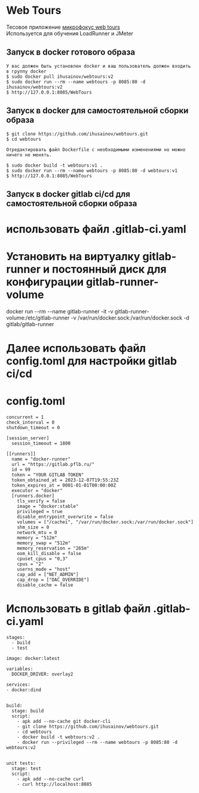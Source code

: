 Web Tours
=========

Тесовое приложение [микрофокус web tours](https://marketplace.microfocus.com/appdelivery/content/web-tours-sample-application)  
Используется для обучения LoadRunner и JMeter




Запуск в docker готового образа
------
```
У вас должен быть установлен docker и ваш пользователь должен входить в группу docker
$ sudo docker pull ihusainov/webtours:v2
$ sudo docker run --rm --name webtours -p 8085:80 -d ihusainov/webtours:v2
$ http://127.0.0.1:8085/WebTours
```

Запуск в docker для самостоятельной сборки образа
------
```
$ git clone https://github.com/ihusainov/webtours.git
$ cd webtours

Отредактировать файл Dockerfile с необходимыми изменениями но можно ничего не менять.

$ sudo docker build -t webtours:v1 .
$ sudo docker run --rm --name webtours -p 8085:80 -d webtours:v1
$ http://127.0.0.1:8085/WebTours
```


Запуск в docker gitlab ci/cd для самостоятельной сборки образа
------
	
# использовать файл .gitlab-ci.yaml
# Установить на виртуалку gitlab-runner и постоянный диск для конфигурации gitlab-runner-volume
docker run --rm --name gitlab-runner -it -v gitlab-runner-volume:/etc/gitlab-runner -v /var/run/docker.sock:/var/run/docker.sock -d gitlab/gitlab-runner 

# Далее использовать файл config.toml для настройки gitlab ci/cd
# config.toml

```
concurrent = 1
check_interval = 0
shutdown_timeout = 0

[session_server]
  session_timeout = 1800

[[runners]]
  name = "docker-runner"
  url = "https://gitlab.pflb.ru/"
  id = 99
  token = "YOUR GITLAB TOKEN"
  token_obtained_at = 2023-12-07T19:55:23Z
  token_expires_at = 0001-01-01T00:00:00Z
  executor = "docker"
  [runners.docker]
    tls_verify = false
    image = "docker:stable"
    privileged = true
    disable_entrypoint_overwrite = false
    volumes = ["/cachei", "/var/run/docker.sock:/var/run/docker.sock"]
    shm_size = 0
    network_mtu = 0
    memory = "512m"
    memory_swap = "512m"
    memory_reservation = "265m"
    oom_kill_disable = false
    cpuset_cpus = "0,3"
    cpus = "2"
    userns_mode = "host"
    cap_add = ["NET_ADMIN"]
    cap_drop = ["DAC_OVERRIDE"]
    disable_cache = false
```

# Использовать в gitlab файл .gitlab-ci.yaml

```
stages:
  - build
  - test

image: docker:latest

variables:
  DOCKER_DRIVER: overlay2
  
services:
- docker:dind


build:
  stage: build
  script:
    - apk add --no-cache git docker-cli
    - git clone https://github.com/ihusainov/webtours.git
    - cd webtours
    - docker build -t webtours:v2 .
    - docker run --privileged --rm --name webtours -p 8085:80 -d webtours:v2


unit tests:
  stage: test
  script:
    - apk add --no-cache curl
    - curl http://localhost:8085
```
